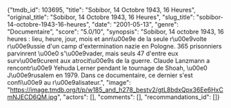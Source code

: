 {"tmdb_id": 103695, "title": "Sobibor, 14 Octobre 1943, 16 Heures", "original_title": "Sobibor, 14 Octobre 1943, 16 Heures", "slug_title": "sobibor-14-octobre-1943-16-heures", "date": "2001-05-13", "genre": "Documentaire", "score": "5.0/10", "synopsis": "Sobibor, 14 octobre 1943, 16 heures : lieu, heure, jour, mois et ann\u00e9e de la seule r\u00e9volte r\u00e9ussie d'un camp d'extermination nazie en Pologne. 365 prisonniers parvinrent \u00e0 s'\u00e9vader, mais seuls 47 d'entre eux surv\u00e9curent aux atrocit\u00e9s de la guerre.  Claude Lanzmann a rencontr\u00e9 Yehuda Lerner pendant le tournage de Shoah, \u00e0 J\u00e9rusalem en 1979. Dans ce documentaire, ce dernier s'est confi\u00e9 au r\u00e9alisateur.", "image": "https://image.tmdb.org/t/p/w185_and_h278_bestv2/gtL8bdxQpx36Ee6HxCmNJECD6QM.jpg", "actors": [], "comments": [], "recommandations_id": []}